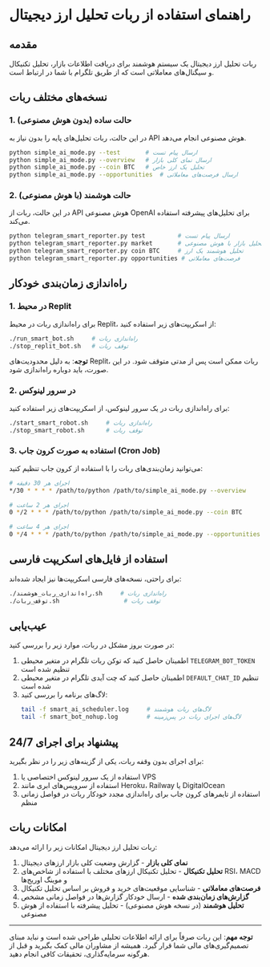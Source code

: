 # راهنمای استفاده از ربات تحلیل ارز دیجیتال

## مقدمه
ربات تحلیل ارز دیجیتال یک سیستم هوشمند برای دریافت اطلاعات بازار، تحلیل تکنیکال و سیگنال‌های معاملاتی است که از طریق تلگرام با شما در ارتباط است.

## نسخه‌های مختلف ربات

### 1. حالت ساده (بدون هوش مصنوعی)
در این حالت، ربات تحلیل‌های پایه را بدون نیاز به API هوش مصنوعی انجام می‌دهد.
```bash
python simple_ai_mode.py --test       # ارسال پیام تست
python simple_ai_mode.py --overview   # ارسال نمای کلی بازار
python simple_ai_mode.py --coin BTC   # تحلیل یک ارز خاص
python simple_ai_mode.py --opportunities  # ارسال فرصت‌های معاملاتی
```

### 2. حالت هوشمند (با هوش مصنوعی)
در این حالت، ربات از API هوش مصنوعی OpenAI برای تحلیل‌های پیشرفته استفاده می‌کند.
```bash
python telegram_smart_reporter.py test         # ارسال پیام تست
python telegram_smart_reporter.py market       # تحلیل بازار با هوش مصنوعی
python telegram_smart_reporter.py coin BTC     # تحلیل هوشمند یک ارز
python telegram_smart_reporter.py opportunities # فرصت‌های معاملاتی
```

## راه‌اندازی زمان‌بندی خودکار

### 1. در محیط Replit
برای راه‌اندازی ربات در محیط Replit، از اسکریپت‌های زیر استفاده کنید:
```bash
./run_smart_bot.sh     # راه‌اندازی ربات
./stop_replit_bot.sh   # توقف ربات
```

**توجه**: به دلیل محدودیت‌های Replit، ربات ممکن است پس از مدتی متوقف شود. در این صورت، باید دوباره راه‌اندازی شود.

### 2. در سرور لینوکس
برای راه‌اندازی ربات در یک سرور لینوکس، از اسکریپت‌های زیر استفاده کنید:
```bash
./start_smart_robot.sh     # راه‌اندازی ربات
./stop_smart_robot.sh      # توقف ربات
```

### 3. استفاده به صورت کرون جاب (Cron Job)
می‌توانید زمان‌بندی‌های ربات را با استفاده از کرون جاب تنظیم کنید:
```bash
# اجرای هر 30 دقیقه
*/30 * * * * /path/to/python /path/to/simple_ai_mode.py --overview

# اجرای هر 2 ساعت
0 */2 * * * /path/to/python /path/to/simple_ai_mode.py --coin BTC

# اجرای هر 4 ساعت
0 */4 * * * /path/to/python /path/to/simple_ai_mode.py --opportunities
```

## استفاده از فایل‌های اسکریپت فارسی
برای راحتی، نسخه‌های فارسی اسکریپت‌ها نیز ایجاد شده‌اند:
```bash
./راه‌اندازی_ربات_هوشمند.sh     # راه‌اندازی ربات
./توقف_ربات.sh                  # توقف ربات
```

## عیب‌یابی
در صورت بروز مشکل در ربات، موارد زیر را بررسی کنید:

1. اطمینان حاصل کنید که توکن ربات تلگرام در متغیر محیطی `TELEGRAM_BOT_TOKEN` تنظیم شده است
2. اطمینان حاصل کنید که چت آیدی تلگرام در متغیر محیطی `DEFAULT_CHAT_ID` تنظیم شده است
3. لاگ‌های برنامه را بررسی کنید:
   ```bash
   tail -f smart_ai_scheduler.log     # لاگ‌های ربات هوشمند
   tail -f smart_bot_nohup.log        # لاگ‌های اجرای ربات در پس‌زمینه
   ```

## پیشنهاد برای اجرای 24/7
برای اجرای بدون وقفه ربات، یکی از گزینه‌های زیر را در نظر بگیرید:

1. استفاده از یک سرور لینوکس اختصاصی یا VPS
2. استفاده از سرویس‌های ابری مانند Heroku، Railway یا DigitalOcean
3. استفاده از تایمرهای کرون جاب برای راه‌اندازی مجدد خودکار ربات در فواصل زمانی منظم

## امکانات ربات
ربات تحلیل ارز دیجیتال امکانات زیر را ارائه می‌دهد:

1. **نمای کلی بازار** - گزارش وضعیت کلی بازار ارزهای دیجیتال
2. **تحلیل تکنیکال** - تحلیل تکنیکال ارزهای مختلف با استفاده از شاخص‌های RSI، MACD و موینگ اوریج‌ها
3. **فرصت‌های معاملاتی** - شناسایی موقعیت‌های خرید و فروش بر اساس تحلیل تکنیکال
4. **گزارش‌های زمان‌بندی شده** - ارسال خودکار گزارش‌ها در فواصل زمانی مشخص
5. **تحلیل هوشمند** (در نسخه هوش مصنوعی) - تحلیل پیشرفته با استفاده از هوش مصنوعی

---

**توجه مهم**: این ربات صرفاً برای ارائه اطلاعات تحلیلی طراحی شده است و نباید مبنای تصمیم‌گیری‌های مالی شما قرار گیرد. همیشه از مشاوران مالی کمک بگیرید و قبل از هرگونه سرمایه‌گذاری، تحقیقات کافی انجام دهید.
